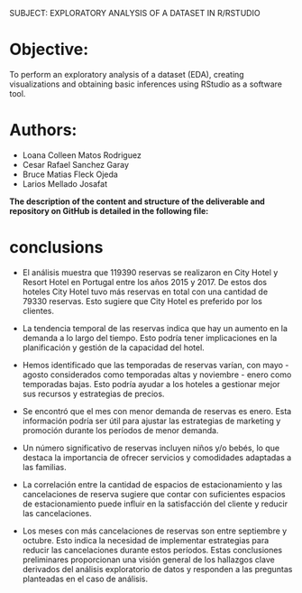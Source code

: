 SUBJECT: EXPLORATORY ANALYSIS OF A DATASET IN R/RSTUDIO

# **Objective:**
                                                        
To perform an exploratory analysis of a dataset (EDA), creating visualizations and obtaining basic inferences using RStudio as a software tool.

# **Authors:**
* Loana Colleen Matos Rodriguez
* Cesar Rafael Sanchez Garay
* Bruce Matias Fleck Ojeda
* Larios Mellado Josafat

**The description of the content and structure of the deliverable and repository on GitHub is detailed in the following file:**


# **conclusions**

* El análisis muestra que 119390 reservas se realizaron en City Hotel y Resort Hotel en Portugal entre los años 2015 y 2017. De estos dos hoteles City Hotel tuvo más reservas en total con una cantidad de 79330 reservas. Esto sugiere que City Hotel es preferido por los clientes.

* La tendencia temporal de las reservas indica que hay un aumento en la demanda a lo largo del tiempo. Esto podría tener implicaciones en la planificación y gestión de la capacidad del hotel.

* Hemos identificado que las temporadas de reservas varían, con mayo - agosto considerados como temporadas altas y noviembre - enero como temporadas bajas. Esto podría ayudar a los hoteles a gestionar mejor sus recursos y estrategias de precios.

* Se encontró que el mes con menor demanda de reservas es enero. Esta información podría ser útil para ajustar las estrategias de marketing y promoción durante los períodos de menor demanda.

* Un número significativo de reservas incluyen niños y/o bebés, lo que destaca la importancia de ofrecer servicios y comodidades adaptadas a las familias.


* La correlación entre la cantidad de espacios de estacionamiento y las cancelaciones de reserva sugiere que contar con suficientes espacios de estacionamiento puede influir en la satisfacción del cliente y reducir las cancelaciones.


* Los meses con más cancelaciones de reservas son entre septiembre y octubre. Esto indica la necesidad de implementar estrategias para reducir las cancelaciones durante estos períodos.
Estas conclusiones preliminares proporcionan una visión general de los hallazgos clave derivados del análisis exploratorio de datos y responden a las preguntas planteadas en el caso de análisis.
